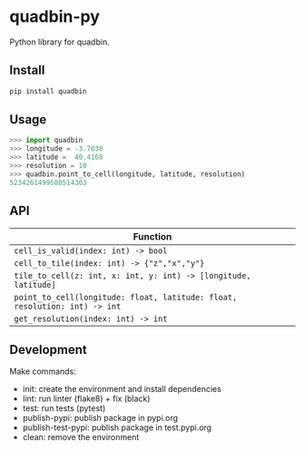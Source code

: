 # quadbin-py

Python library for quadbin.

## Install

```bash
pip install quadbin
```

## Usage

```py
>>> import quadbin
>>> longitude = -3.7038
>>> latitude =  40.4168
>>> resolution = 10
>>> quadbin.point_to_cell(longitude, latitude, resolution)
5234261499580514303
```

## API

| Function |
|---|
| `cell_is_valid(index: int) -> bool` |
| `cell_to_tile(index: int) -> {"z","x","y"}` |
| `tile_to_cell(z: int, x: int, y: int) -> [longitude, latitude]` |
| `point_to_cell(longitude: float, latitude: float, resolution: int) -> int` |
| `get_resolution(index: int) -> int` |

## Development

Make commands:

- init: create the environment and install dependencies
- lint: run linter (flake8) + fix (black)
- test: run tests (pytest)
- publish-pypi: publish package in pypi.org
- publish-test-pypi: publish package in test.pypi.org
- clean: remove the environment
